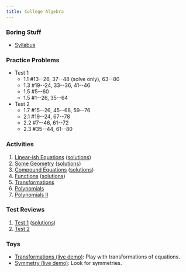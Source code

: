 ```yaml
---
title: College Algebra
---
```


### Boring Stuff

* [Syllabus](/pdf/classes/coal/coal-syllabus.pdf)


### Practice Problems

* Test 1
    * 1.1 #13--26, 37--48 (solve only), 63--80
    * 1.3 #19--24, 33--36, 41--46
    * 1.5 #5--60
    * 1.5 #1--26, 35--64
* Test 2
    * 1.7 #15--26, 45--68, 59--76
    * 2.1 #19--24, 67--78
    * 2.2 #7--46, 61--72
    * 2.3 #35--44, 61--80


### Activities

1. [Linear-ish Equations](/pdf/classes/coal/coal-a01-linear-ish-equations.pdf) ([solutions](/pdf/classes/coal/coal-soln-a01-linear-ish-equations.pdf))
2. [Some Geometry](/pdf/classes/coal/coal-a02-some-geometry.pdf) ([solutions](/pdf/classes/coal/coal-soln-a02-some-geometry.pdf))
3. [Compound Equations](/pdf/classes/coal/coal-a03-compound-equations.pdf) ([solutions](/pdf/classes/coal/coal-soln-a03-compound-equations.pdf))
4. [Functions](/pdf/classes/coal/coal-a04-functions.pdf) ([solutions](/pdf/classes/coal/coal-soln-a04-functions.pdf))
5. [Transformations](/pdf/classes/coal/coal-a05-transformations.pdf)
6. [Polynomials](/pdf/classes/coal/coal-a06-polynomials.pdf)
7. [Polynomials II](/pdf/classes/coal/coal-a07-polynomials-ii.pdf)


### Test Reviews

1. [Test 1](/pdf/classes/coal/coal-r1-equations-and-geometry.pdf) ([solutions](/pdf/classes/coal/coal-soln-r1-equations-and-geometry.pdf))
1. [Test 2](/pdf/classes/coal/coal-r2-functions.pdf)


### Toys

* [Transformations (live demo)](/classes/coal/transformations-live-demo.html): Play with transformations of equations.
* [Symmetry (live demo)](/classes/coal/symmetry-live-demo.html): Look for symmetries.
